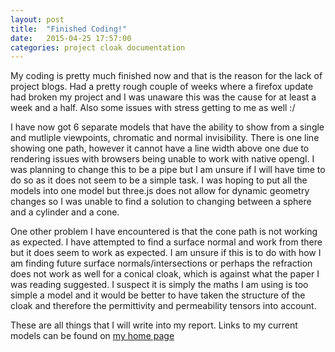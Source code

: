 ```yaml
---
layout: post
title:  "Finished Coding!"
date:   2015-04-25 17:57:00
categories: project cloak documentation
---
```


My coding is pretty much finished now and that is the reason for the lack of project blogs. Had a pretty rough couple of weeks where a firefox update
had broken my project and I was unaware this was the cause for at least a week and a half. Also some issues with stress getting to me as well :/

I have now got 6 separate models that have the ability to show from a single and mutliple viewpoints, chromatic and normal invisibility. There is one
line showing one path, however it cannot have a line width above one due to rendering issues with browsers being unable to work with native opengl.
I was planning to change this to be a pipe but I am unsure if I will have time to do so as it does not seem to be a simple task. I was hoping to put all
the models into one model but three.js does not allow for dynamic geometry changes so I was unable to find a solution to changing between a sphere and a
cylinder and a cone.

One other problem I have encountered is that the cone path is not working as expected. I have attempted to find a surface normal and work from there but
it does seem to work as expected. I am unsure if this is to do with how I am finding future surface normals/intersections or perhaps the refraction does
not work as well for a conical cloak, which is against what the paper I was reading suggested. I suspect it is simply the maths I am using is too simple
a model and it would be better to have taken the structure of the cloak and therefore the permittivity and permeability tensors into account.

These are all things that I will write into my report. Links to my current models can be found on [my home page](http://krf12.github.io/RenderingInvisibility/)

